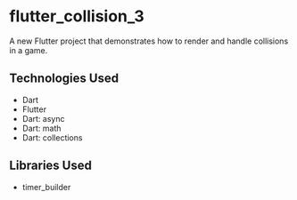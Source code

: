 # flutter_collision_3

A new Flutter project that demonstrates how to render and handle collisions in a game.

## Technologies Used
- Dart
- Flutter
- Dart: async
- Dart: math
- Dart: collections

## Libraries Used
- timer_builder